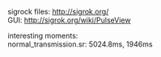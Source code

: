 sigrock files: http://sigrok.org/  
GUI: http://sigrok.org/wiki/PulseView  


interesting moments:  
normal_transmission.sr:  5024.8ms, 1946ms  



